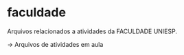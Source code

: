 # faculdade
Arquivos relacionados a atividades da FACULDADE UNIESP.

-> Arquivos de atividades em aula
